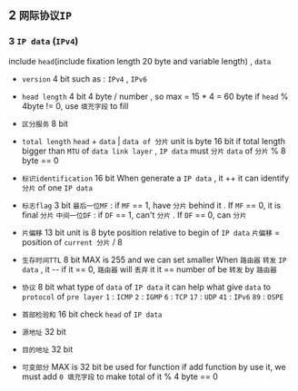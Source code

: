 ## 2 `网际协议IP` 
### 3  `IP data` (`IPv4`)
include `head`(include fixation length 20 byte and variable length) , `data` 

* `version` 
4 bit
such as : `IPv4` , `IPv6` 

* `head length` 
4 bit
4 byte / number , so max = 15 * 4 = 60 byte
if `head` % 4byte != 0, use `填充字段` to fill

* `区分服务` 
8 bit

* `total length` 
`head`  +  `data` | `data of 分片` 
unit is byte
16 bit
if total length bigger than `MTU` of `data link layer` , `IP data` must `分片` 
`data` of `分片` % 8 byte == 0

* `标识identification` 
16 bit
When generate a `IP data` , it ++
it can identify `分片` of one `IP data` 

* `标志flag` 
3 bit
`最后一位MF` : if `MF` == 1, have `分片` behind it . If `MF` == 0, it is final `分片` 
`中间一位DF` : if `DF` == 1, can't `分片` . If `DF` == 0, can `分片` 

* `片偏移` 
13 bit
unit is 8 byte
position relative to begin of `IP data` 
`片偏移` = position of `current 分片` / 8

* `生存时间TTL` 
8 bit
MAX is 255 and we can set smaller
When `路由器` `转发` `IP data` , it --
if it == 0, `路由器` will `丢弃` it 
it == number of be `转发` by `路由器` 

* `协议` 
8 bit
what type of `data` of `IP data` 
it can help what give `data` to `protocol` of `pre layer` 
`1` : `ICMP` 
`2` : `IGMP` 
`6` : `TCP` 
`17` : `UDP` 
`41` : `IPv6` 
`89` : `OSPE` 

* `首部检验和` 
16 bit
check `head` of `IP data` 

* `源地址` 
32 bit

* `目的地址` 
32 bit



* `可变部分` 
MAX is 32 bit
be used for function
if add function by use it, we must add `0 填充字段` to make total of it % 4 byte == 0
